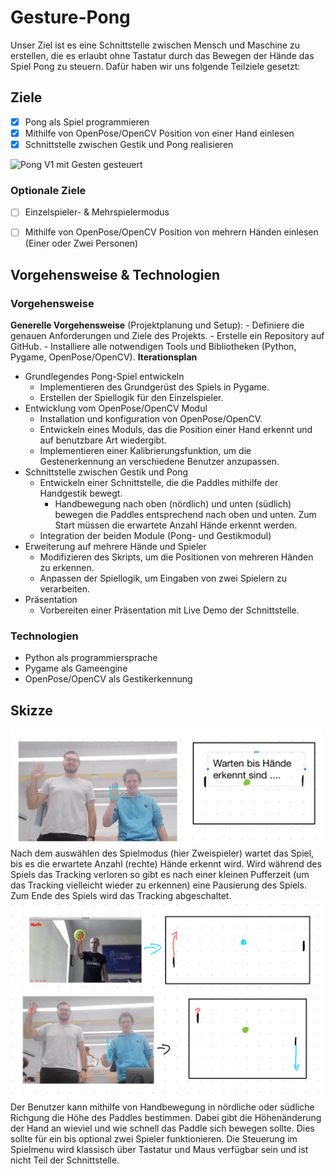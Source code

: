 # Gesture-Pong
Unser Ziel ist es eine Schnittstelle zwischen Mensch und Maschine zu erstellen, die es erlaubt ohne Tastatur durch das Bewegen der Hände das Spiel Pong zu steuern. Dafür haben wir uns folgende Teilziele gesetzt:
## Ziele
 - [x] Pong als Spiel programmieren
 - [x] Mithilfe von OpenPose/OpenCV  Position von einer Hand einlesen
 - [x] Schnittstelle zwischen Gestik und Pong realisieren
 
<img src="./Media/example_play.gif" alt="Pong V1 mit Gesten gesteuert" width="500"/>

### Optionale Ziele
 - [ ] Einzelspieler- & Mehrspielermodus
 - [ ] Mithilfe von OpenPose/OpenCV Position von mehrern Händen einlesen (Einer oder Zwei Personen)


## Vorgehensweise & Technologien
 ### Vorgehensweise
**Generelle Vorgehensweise** (Projektplanung und Setup):
    - Definiere die genauen Anforderungen und Ziele des Projekts.
    - Erstelle ein Repository auf GitHub.
    - Installiere alle notwendigen Tools und Bibliotheken (Python, Pygame, OpenPose/OpenCV).
 **Iterationsplan**
- Grundlegendes Pong-Spiel entwickeln
    - Implementieren des Grundgerüst des Spiels in Pygame.
    - Erstellen der Spiellogik für den Einzelspieler.
- Entwicklung vom OpenPose/OpenCV Modul
    - Installation und konfiguration von OpenPose/OpenCV.
    - Entwickeln eines Moduls, das die Position einer Hand erkennt und auf benutzbare Art wiedergibt.
    - Implementieren einer Kalibrierungsfunktion, um die Gestenerkennung an verschiedene Benutzer anzupassen.
 - Schnittstelle zwischen Gestik und Pong
    - Entwickeln einer Schnittstelle, die die Paddles mithilfe der Handgestik bewegt.
       - Handbewegung nach oben (nördlich) und unten (südlich) bewegen die Paddles entsprechend nach oben und unten. Zum Start müssen die erwartete Anzahl Hände erkennt werden.
    - Integration der beiden Module (Pong- und Gestikmodul)
- Erweiterung auf mehrere Hände und Spieler
    - Modifizieren des Skripts, um die Positionen von mehreren Händen zu erkennen.
    - Anpassen der Spiellogik, um Eingaben von zwei Spielern zu verarbeiten.
- Präsentation
    - Vorbereiten einer Präsentation mit Live Demo der Schnittstelle.
### Technologien
 - Python als programmiersprache
 - Pygame als Gameengine
 - OpenPose/OpenCV als Gestikerkennung
## Skizze
<img src="./Media/gesture_start_pong_skizze.png" alt="Projektskizze der Schnittstelle" width="500"/>
Nach dem auswählen des Spielmodus (hier Zweispieler) wartet das Spiel, bis es die erwartete Anzahl (rechte) Hände erkennt wird. Wird während des Spiels das Tracking verloren so gibt es nach einer kleinen Pufferzeit (um das Tracking vielleicht wieder zu erkennen) eine Pausierung des Spiels. Zum Ende des Spiels wird das Tracking abgeschaltet.
<img src="./Media/gesture_pong_skizze.png" alt="Projektskizze der Schnittstelle" width="500"/>
Der Benutzer kann mithilfe von Handbewegung in nördliche oder südliche Richgung die Höhe des Paddles bestimmen. Dabei gibt die Höhenänderung der Hand an wieviel und wie schnell das Paddle sich bewegen sollte. Dies sollte für ein bis optional zwei Spieler funktionieren. Die Steuerung im Spielmenu wird klassisch über Tastatur und Maus verfügbar sein und ist nicht Teil der Schnittstelle.
